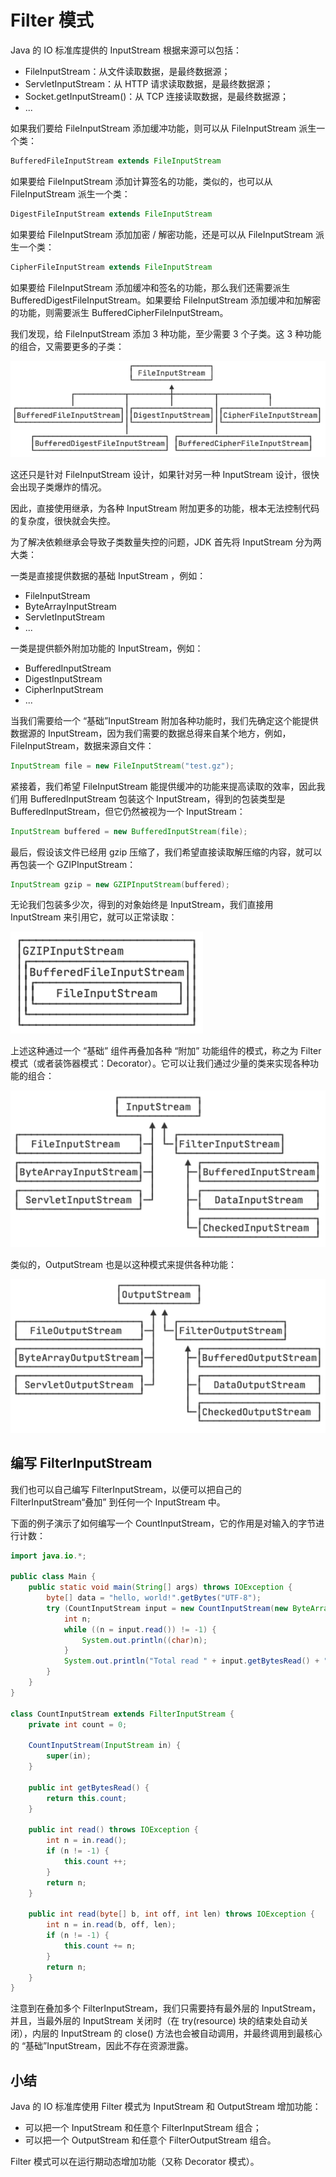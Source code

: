 # **Filter 模式**


Java 的 IO 标准库提供的 InputStream 根据来源可以包括：

- FileInputStream：从文件读取数据，是最终数据源；
- ServletInputStream：从 HTTP 请求读取数据，是最终数据源；
- Socket.getInputStream()：从 TCP 连接读取数据，是最终数据源；
- ...

如果我们要给 FileInputStream 添加缓冲功能，则可以从 FileInputStream 派生一个类：

```java
BufferedFileInputStream extends FileInputStream
```

如果要给 FileInputStream 添加计算签名的功能，类似的，也可以从 FileInputStream 派生一个类：

```java
DigestFileInputStream extends FileInputStream
```

如果要给 FileInputStream 添加加密 / 解密功能，还是可以从 FileInputStream 派生一个类：

```java
CipherFileInputStream extends FileInputStream
```


如果要给 FileInputStream 添加缓冲和签名的功能，那么我们还需要派生 BufferedDigestFileInputStream。如果要给 FileInputStream 添加缓冲和加解密的功能，则需要派生 BufferedCipherFileInputStream。

我们发现，给 FileInputStream 添加 3 种功能，至少需要 3 个子类。这 3 种功能的组合，又需要更多的子类：

![20221123213034](assets/20221123213034.png)

这还只是针对 FileInputStream 设计，如果针对另一种 InputStream 设计，很快会出现子类爆炸的情况。

因此，直接使用继承，为各种 InputStream 附加更多的功能，根本无法控制代码的复杂度，很快就会失控。

为了解决依赖继承会导致子类数量失控的问题，JDK 首先将 InputStream 分为两大类：

一类是直接提供数据的基础 InputStream ，例如：

- FileInputStream
- ByteArrayInputStream
- ServletInputStream
- ...

一类是提供额外附加功能的 InputStream，例如：

- BufferedInputStream
- DigestInputStream
- CipherInputStream
- ...


当我们需要给一个 “基础”InputStream 附加各种功能时，我们先确定这个能提供数据源的 InputStream，因为我们需要的数据总得来自某个地方，例如，FileInputStream，数据来源自文件：

```java
InputStream file = new FileInputStream("test.gz");
```

紧接着，我们希望 FileInputStream 能提供缓冲的功能来提高读取的效率，因此我们用 BufferedInputStream 包装这个 InputStream，得到的包装类型是 BufferedInputStream，但它仍然被视为一个 InputStream：

```java
InputStream buffered = new BufferedInputStream(file);
```

最后，假设该文件已经用 gzip 压缩了，我们希望直接读取解压缩的内容，就可以再包装一个 GZIPInputStream：

```java
InputStream gzip = new GZIPInputStream(buffered);
```

无论我们包装多少次，得到的对象始终是 InputStream，我们直接用 InputStream 来引用它，就可以正常读取：

![20221123213203](assets/20221123213203.png)

上述这种通过一个 “基础” 组件再叠加各种 “附加” 功能组件的模式，称之为 Filter 模式（或者装饰器模式：Decorator）。它可以让我们通过少量的类来实现各种功能的组合：

![20221123213231](assets/20221123213231.png)

类似的，OutputStream 也是以这种模式来提供各种功能：

![20221123213259](assets/20221123213259.png)


## 编写 FilterInputStream

我们也可以自己编写 FilterInputStream，以便可以把自己的 FilterInputStream“叠加” 到任何一个 InputStream 中。

下面的例子演示了如何编写一个 CountInputStream，它的作用是对输入的字节进行计数：


```java
import java.io.*;

public class Main {
    public static void main(String[] args) throws IOException {
        byte[] data = "hello, world!".getBytes("UTF-8");
        try (CountInputStream input = new CountInputStream(new ByteArrayInputStream(data))) {
            int n;
            while ((n = input.read()) != -1) {
                System.out.println((char)n);
            }
            System.out.println("Total read " + input.getBytesRead() + " bytes");
        }
    }
}

class CountInputStream extends FilterInputStream {
    private int count = 0;

    CountInputStream(InputStream in) {
        super(in);
    }

    public int getBytesRead() {
        return this.count;
    }

    public int read() throws IOException {
        int n = in.read();
        if (n != -1) {
            this.count ++;
        }
        return n;
    }

    public int read(byte[] b, int off, int len) throws IOException {
        int n = in.read(b, off, len);
        if (n != -1) {
            this.count += n;
        }
        return n;
    }
}
```


注意到在叠加多个 FilterInputStream，我们只需要持有最外层的 InputStream，并且，当最外层的 InputStream 关闭时（在 try(resource) 块的结束处自动关闭），内层的 InputStream 的 close() 方法也会被自动调用，并最终调用到最核心的 “基础”InputStream，因此不存在资源泄露。


## 小结

Java 的 IO 标准库使用 Filter 模式为 InputStream 和 OutputStream 增加功能：

- 可以把一个 InputStream 和任意个 FilterInputStream 组合；
- 可以把一个 OutputStream 和任意个 FilterOutputStream 组合。

Filter 模式可以在运行期动态增加功能（又称 Decorator 模式）。

